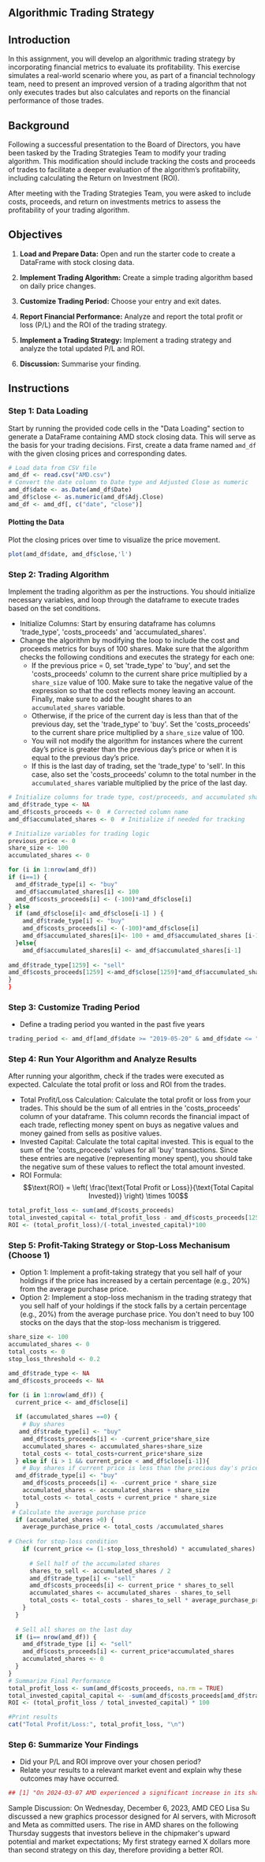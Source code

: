 
## Algorithmic Trading Strategy

## Introduction

In this assignment, you will develop an algorithmic trading strategy by incorporating financial metrics to evaluate its profitability. This exercise simulates a real-world scenario where you, as part of a financial technology team, need to present an improved version of a trading algorithm that not only executes trades but also calculates and reports on the financial performance of those trades.

## Background

Following a successful presentation to the Board of Directors, you have been tasked by the Trading Strategies Team to modify your trading algorithm. This modification should include tracking the costs and proceeds of trades to facilitate a deeper evaluation of the algorithm’s profitability, including calculating the Return on Investment (ROI).

After meeting with the Trading Strategies Team, you were asked to include costs, proceeds, and return on investments metrics to assess the profitability of your trading algorithm.

## Objectives

1. **Load and Prepare Data:** Open and run the starter code to create a DataFrame with stock closing data.

2. **Implement Trading Algorithm:** Create a simple trading algorithm based on daily price changes.

3. **Customize Trading Period:** Choose your entry and exit dates.

4. **Report Financial Performance:** Analyze and report the total profit or loss (P/L) and the ROI of the trading strategy.

5. **Implement a Trading Strategy:** Implement a trading strategy and analyze the total updated P/L and ROI. 

6. **Discussion:** Summarise your finding.


## Instructions

### Step 1: Data Loading

Start by running the provided code cells in the "Data Loading" section to generate a DataFrame containing AMD stock closing data. This will serve as the basis for your trading decisions. First, create a data frame named `amd_df` with the given closing prices and corresponding dates. 

```r
# Load data from CSV file
amd_df <- read.csv("AMD.csv")
# Convert the date column to Date type and Adjusted Close as numeric
amd_df$date <- as.Date(amd_df$Date)
amd_df$close <- as.numeric(amd_df$Adj.Close)
amd_df <- amd_df[, c("date", "close")]
```

#### Plotting the Data
Plot the closing prices over time to visualize the price movement.
```r
plot(amd_df$date, amd_df$close,'l')
```

### Step 2: Trading Algorithm
Implement the trading algorithm as per the instructions. You should initialize necessary variables, and loop through the dataframe to execute trades based on the set conditions.

- Initialize Columns: Start by ensuring dataframe has columns 'trade_type', 'costs_proceeds' and 'accumulated_shares'.
- Change the algorithm by modifying the loop to include the cost and proceeds metrics for buys of 100 shares. Make sure that the algorithm checks the following conditions and executes the strategy for each one:
  - If the previous price = 0, set 'trade_type' to 'buy', and set the 'costs_proceeds' column to the current share price multiplied by a `share_size` value of 100. Make sure to take the negative value of the expression so that the cost reflects money leaving an account. Finally, make sure to add the bought shares to an `accumulated_shares` variable.
  - Otherwise, if the price of the current day is less than that of the previous day, set the 'trade_type' to 'buy'. Set the 'costs_proceeds' to the current share price multiplied by a `share_size` value of 100.
  - You will not modify the algorithm for instances where the current day’s price is greater than the previous day’s price or when it is equal to the previous day’s price.
  - If this is the last day of trading, set the 'trade_type' to 'sell'. In this case, also set the 'costs_proceeds' column to the total number in the `accumulated_shares` variable multiplied by the price of the last day.



```r
# Initialize columns for trade type, cost/proceeds, and accumulated shares in amd_df
amd_df$trade_type <- NA
amd_df$costs_proceeds <- 0  # Corrected column name
amd_df$accumulated_shares <- 0  # Initialize if needed for tracking

# Initialize variables for trading logic
previous_price <- 0
share_size <- 100
accumulated_shares <- 0

for (i in 1:nrow(amd_df)) 
if (i==1) {
  amd_df$trade_type[i] <- "buy"
  amd_df$accumulated_shares[i] <- 100
  amd_df$costs_proceeds[i] <- (-100)*amd_df$close[i]
} else
  if (amd_df$close[i]< amd_df$close[i-1] ) {
    amd_df$trade_type[i] <- "buy"
    amd_df$costs_proceeds[i] <- (-100)*amd_df$close[i]
    amd_df$accumulated_shares[i]<- 100 + amd_df$accumulated_shares [i-1]
  }else{
    amd_df$accumulated_shares[i] <- amd_df$accumulated_shares[i-1]
    
amd_df$trade_type[1259] <- "sell"
amd_df$costs_proceeds[1259] <-amd_df$close[1259]*amd_df$accumulated_shares[1259]
}
}
```


### Step 3: Customize Trading Period
- Define a trading period you wanted in the past five years 
```r
trading_period <- amd_df[amd_df$date >= "2019-05-20" & amd_df$date <= "2024-03-24", ] 
```


### Step 4: Run Your Algorithm and Analyze Results
After running your algorithm, check if the trades were executed as expected. Calculate the total profit or loss and ROI from the trades.

- Total Profit/Loss Calculation: Calculate the total profit or loss from your trades. This should be the sum of all entries in the 'costs_proceeds' column of your dataframe. This column records the financial impact of each trade, reflecting money spent on buys as negative values and money gained from sells as positive values.
- Invested Capital: Calculate the total capital invested. This is equal to the sum of the 'costs_proceeds' values for all 'buy' transactions. Since these entries are negative (representing money spent), you should take the negative sum of these values to reflect the total amount invested.
- ROI Formula: $$\text{ROI} = \left( \frac{\text{Total Profit or Loss}}{\text{Total Capital Invested}} \right) \times 100$$

```r
total_profit_loss <- sum(amd_df$costs_proceeds)
total_invested_capital <- total_profit_loss - amd_df$costs_proceeds[1259]
ROI <- (total_profit_loss)/(-total_invested_capital)*100
```

### Step 5: Profit-Taking Strategy or Stop-Loss Mechanisum (Choose 1)
- Option 1: Implement a profit-taking strategy that you sell half of your holdings if the price has increased by a certain percentage (e.g., 20%) from the average purchase price.
- Option 2: Implement a stop-loss mechanism in the trading strategy that you sell half of your holdings if the stock falls by a certain percentage (e.g., 20%) from the average purchase price. You don't need to buy 100 stocks on the days that the stop-loss mechanism is triggered.


```r
share_size <- 100
accumulated_shares <- 0
total_costs <- 0
stop_loss_threshold <- 0.2

amd_df$trade_type <- NA
amd_df$costs_proceeds <- NA

for (i in 1:nrow(amd_df)) {
  current_price <- amd_df$close[i]
  
  if (accumulated_shares ==0) {
    # Buy shares
   amd_df$trade_type[i] <- "buy"
    amd_df$costs_proceeds[i] <- -current_price*share_size
    accumulated_shares <- accumulated_shares+share_size
    total_costs <- total_costs+current_price*share_size
  } else if (i > 1 && current_price < amd_df$close[i-1]){
    # Buy shares if current price is less than the precious day's price
  amd_df$trade_type[i] <- "buy"
    amd_df$costs_proceeds[i] <- -current_price * share_size
    accumulated_shares <- accumulated_shares + share_size
    total_costs <- total_costs + current_price * share_size
  }
 # Calculate the average purchase price
  if (accumulated_shares >0) {
    average_purchase_price <- total_costs /accumulated_shares
    
# Check for stop-loss condition
    if (current_price <= (1-stop_loss_threshold) * accumulated_shares) {
    
      # Sell half of the accumulated shares
      shares_to_sell <- accumulated_shares / 2
      amd_df$trade_type[i] <- "sell"
      amd_df$costs_proceeds[i] <- current_price * shares_to_sell
      accumulated_shares <- accumulated_shares - shares_to_sell
      total_costs <- total_costs - shares_to_sell * average_purchase_price
    }
  }
  
  # Sell all shares on the last day
  if (i== nrow(amd_df)) {
    amd_df$trade_type [i] <- "sell"
    amd_df$costs_proceeds[i] <- current_price*accumulated_shares
    accumulated_shares <- 0
  }
}
# Summarize Final Performance
total_profit_loss <- sum(amd_df$costs_proceeds, na.rm = TRUE)
total_invested_capital_capital <- -sum(amd_df$costs_proceeds[amd_df$trade_type == "buy"], na.rm = TRUE)
ROI <- (total_profit_loss / total_invested_capital) * 100

#Print results
cat("Total Profit/Loss:", total_profit_loss, "\n")
```


### Step 6: Summarize Your Findings
- Did your P/L and ROI improve over your chosen period?
- Relate your results to a relevant market event and explain why these outcomes may have occurred.


```r
## [1] "On 2024-03-07 AMD experienced a significant increase in its share price, reaching a maximum value.This surge can be attributed to a major announcement regarding a breakthrough in their latest line of processors, which are set to revolutionize AI computing. Major industry players like Microsoft and Meta announced their commitment to integrating AMD's new processors into their server infrastructure, reflecting strong market confidence and future potential."
```

Sample Discussion: On Wednesday, December 6, 2023, AMD CEO Lisa Su discussed a new graphics processor designed for AI servers, with Microsoft and Meta as committed users. The rise in AMD shares on the following Thursday suggests that investors believe in the chipmaker's upward potential and market expectations; My first strategy earned X dollars more than second strategy on this day, therefore providing a better ROI.




